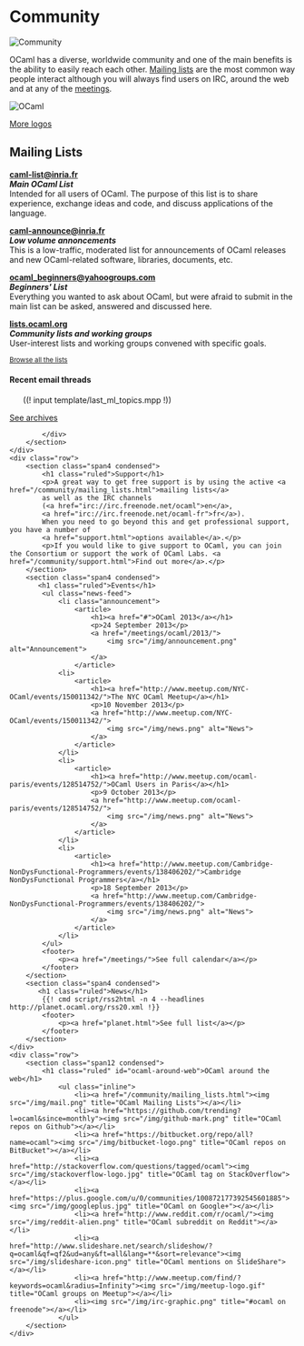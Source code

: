 <!-- ((! set title Community !)) ((! set community !)) -->

<div class="container">
    <h1>Community</h1>
    <div class="row">
        <div class="span2">
            <img src="/img/community-large.png" alt="Community">
        </div>
        <section id="community-leader" class="span6">
            <p>OCaml has a diverse, worldwide community and one of the main benefits is the ability to easily reach each other.  <a href="http://lists.ocaml.org">Mailing lists</a> are the most common way people interact although you will always find users on IRC, around the web and at any of the <a href="/meetings/">meetings</a>.</p>
        </section>
        <div class="span4">
            <img src="/img/ocaml-large.png" alt="OCaml">
            <p><a href="/docs/logos.html">More logos</a></p>
        </div>
    </div>
    <div class="row">
        <section class="span12 condensed">
            <h1 class="ruled">Mailing Lists</h1>
            <div class="row">
            <section class="span4 condensed">
                <p><strong><a href="https://sympa.inria.fr/sympa/arc/caml-list">caml-list@inria.fr</a></strong><br />
                <strong><em>Main OCaml List</em></strong><br />
                Intended for all users of OCaml. The purpose of this list is to share experience, exchange ideas and code, and discuss applications of the language.</p>
                <p><strong><a href="http://yquem.inria.fr/cgi-bin/mailman/listinfo/caml-announce">caml-announce@inria.fr</a></strong><br />
                <strong><em>Low volume annoncements</em></strong><br />
                This is a low-traffic, moderated list for announcements of OCaml releases and new OCaml-related software, libraries, documents, etc.</p>
            </section>
            <section class="span4 condensed">
                <p><strong><a href="http://groups.yahoo.com/neo/groups/ocaml_beginners/info">ocaml_beginners@yahoogroups.com</a></strong><br />
                <strong><em>Beginners' List</em></strong><br />
                Everything you wanted to ask about OCaml, but were afraid to submit in the main list can be asked, answered and discussed here.</p>
                <p><strong><a href="http://lists.ocaml.org">lists.ocaml.org</a></strong><br />
                <strong><em>Community lists and working groups</em></strong><br />
                User-interest lists and working groups convened with specific goals.</p>
                <p><small><a href="/community/mailing_lists.html">Browse all the lists</a></small></p>
            </section>
            <section class="span4 condensed">
                <h4>Recent email threads</h4>
            <ul class="news-feed">
((! input template/last_ml_topics.mpp !))
            </ul>
            <footer>
                <p><a href="https://sympa.inria.fr/sympa/arc/caml-list/">See archives</a></p>
            </footer>
            </section>

            </div>
        </section>
    </div>
    <div class="row">
        <section class="span4 condensed">
            <h1 class="ruled">Support</h1>
            <p>A great way to get free support is by using the active <a href="/community/mailing_lists.html">mailing lists</a>
			as well as the IRC channels
			(<a href="irc://irc.freenode.net/ocaml">en</a>,
			<a href="irc://irc.freenode.net/ocaml-fr">fr</a>).
			When you need to go beyond this and get professional support, you have a number of
			<a href="support.html">options available</a>.</p>
            <p>If you would like to give support to OCaml, you can join the Consortium or support the work of OCaml Labs. <a href="/community/support.html">Find out more</a>.</p>
        </section>
        <section class="span4 condensed">
           <h1 class="ruled">Events</h1>
            <ul class="news-feed">
                <li class="announcement">
                    <article>
                        <h1><a href="#">OCaml 2013</a></h1>
                        <p>24 September 2013</p>
                        <a href="/meetings/ocaml/2013/">
                            <img src="/img/announcement.png" alt="Announcement">
                        </a>
                    </article>
                <li>
                    <article>
                        <h1><a href="http://www.meetup.com/NYC-OCaml/events/150011342/">The NYC OCaml Meetup</a></h1>
                        <p>10 November 2013</p>
                        <a href="http://www.meetup.com/NYC-OCaml/events/150011342/">
                            <img src="/img/news.png" alt="News">
                        </a>
                    </article>
                </li>
                <li>
                    <article>
                        <h1><a href="http://www.meetup.com/ocaml-paris/events/128514752/">OCaml Users in Paris</a></h1>
                        <p>9 October 2013</p>
                        <a href="http://www.meetup.com/ocaml-paris/events/128514752/">
                            <img src="/img/news.png" alt="News">
                        </a>
                    </article>
                </li>
                <li>
                    <article>
                        <h1><a href="http://www.meetup.com/Cambridge-NonDysFunctional-Programmers/events/138406202/">Cambridge NonDysFunctional Programmers</a></h1>
                        <p>18 September 2013</p>
                        <a href="http://www.meetup.com/Cambridge-NonDysFunctional-Programmers/events/138406202/">
                            <img src="/img/news.png" alt="News">
                        </a>
                    </article>
                </li>
            </ul>
            <footer>
                <p><a href="/meetings/">See full calendar</a></p>
            </footer>
        </section>
        <section class="span4 condensed">
           <h1 class="ruled">News</h1>
            {{! cmd script/rss2html -n 4 --headlines http://planet.ocaml.org/rss20.xml !}}
            <footer>
                <p><a href="planet.html">See full list</a></p>
            </footer>
        </section>
    </div>
    <div class="row">
        <section class="span12 condensed">
            <h1 class="ruled" id="ocaml-around-web">OCaml around the web</h1>
                <ul class="inline">
                    <li><a href="/community/mailing_lists.html"><img src="/img/mail.png" title="OCaml Mailing Lists"></a></li>
                    <li><a href="https://github.com/trending?l=ocaml&since=monthly"><img src="/img/github-mark.png" title="OCaml repos on Github"></a></li>
                    <li><a href="https://bitbucket.org/repo/all?name=ocaml"><img src="/img/bitbucket-logo.png" title="OCaml repos on BitBucket"></a></li>                
                    <li><a href="http://stackoverflow.com/questions/tagged/ocaml"><img src="/img/stackoverflow-logo.jpg" title="OCaml tag on StackOverflow"></a></li>
                    <li><a href="https://plus.google.com/u/0/communities/100872177392545601885"><img src="/img/googleplus.jpg" title="OCaml on Google+"></a></li>
                    <li><a href="http://www.reddit.com/r/ocaml/"><img src="/img/reddit-alien.png" title="OCaml subreddit on Reddit"></a></li>
                    <li><a href="http://www.slideshare.net/search/slideshow/?q=ocaml&qf=qf2&ud=any&ft=all&lang=**&sort=relevance"><img src="/img/slideshare-icon.png" title="OCaml mentions on SlideShare"></a></li>
                    <li><a href="http://www.meetup.com/find/?keywords=ocaml&radius=Infinity"><img src="/img/meetup-logo.gif" title="OCaml groups on Meetup"></a></li>
                    <li><img src="/img/irc-graphic.png" title="#ocaml on freenode"></a></li>
                </ul>
        </section>
    </div>
</div>
